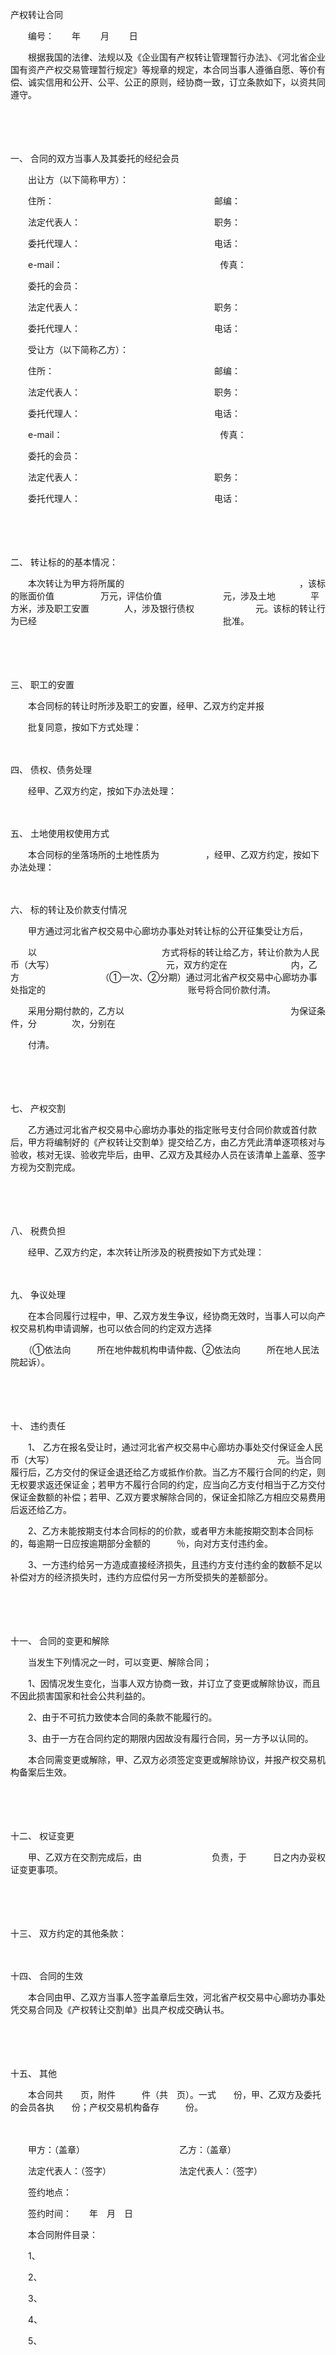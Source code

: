 



产权转让合同



 

　　编号：　　年　　 月　　 日　　

　　根据我国的法律、法规以及《企业国有产权转让管理暂行办法》、《河北省企业国有资产产权交易管理暂行规定》等规章的规定，本合同当事人遵循自愿、等价有偿、诚实信用和公开、公平、公正的原则，经协商一致，订立条款如下，以资共同遵守。

　　

　　

一、
 合同的双方当事人及其委托的经纪会员

　　出让方（以下简称甲方）：

　　住所：　　　　　　　　　　　　　　　　　　 邮编：

　　法定代表人：　　　　　　　　　　　　　　　 职务：

　　委托代理人：　　　　　　　　　　　　　　　 电话：

　　e-mail：　　　　　　　　　　　　　　　　　　传真：

　　委托的会员：

　　法定代表人：　　　　　　　　　　　　　　　 职务：

　　委托代理人：　　　　　　　　　　　　　　　 电话：

　　受让方（以下简称乙方）：

　　住所：　　　　　　　　　　　　　　　　　　 邮编：

　　法定代表人：　　　　　　　　　　　　　　　 职务：

　　委托代理人：　　　　　　　　　　　　　　　 电话：

　　e-mail：　　　　　　　　　　　　　　　　　　传真：

　　委托的会员：

　　法定代表人：　　　　　　　　　　　　　　　 职务：

　　委托代理人：　　　　　　　　　　　　　　　 电话：

　　

　　

二、
转让标的的基本情况：

　　本次转让为甲方将所属的　　　　　　　　　　　　　　　　　　　　，该标的账面价值　　　　　 万元，评估价值　　　　　　　元，涉及土地　　　　平方米，涉及职工安置　　　　人，涉及银行债权　　　　　　　元。该标的转让行为已经　　　　　　　　　　　　　　　　　　　　　 批准。

　　

　　

三、
职工的安置

　　本合同标的转让时所涉及职工的安置，经甲、乙双方约定并报

　　批复同意，按如下方式处理：

　　

四、
债权、债务处理

　　经甲、乙双方约定，按如下办法处理：

　　

五、
土地使用权使用方式

　　本合同标的坐落场所的土地性质为　　　　　 ，经甲、乙双方约定，按如下办法处理：

　　

六、
标的转让及价款支付情况

　　甲方通过河北省产权交易中心廊坊办事处对转让标的公开征集受让方后，

　　以　　　　　　　　　　　　　　 方式将标的转让给乙方，转让价款为人民币（大写）　　　　　　　　　　　　　 元，双方约定在　　　　　　　 内，乙方　　　　　　　　　 （①一次、②分期）通过河北省产权交易中心廊坊办事处指定的　　　　　　　　　　　　　　　　 账号将合同价款付清。

　　采用分期付款的，乙方以　　　　　　　　　　　　　　　　　　　为保证条件，分　　　　次，分别在

　　付清。

　　

　　

七、
产权交割

　　乙方通过河北省产权交易中心廊坊办事处的指定账号支付合同价款或首付款后，甲方将编制好的《产权转让交割单》提交给乙方，由乙方凭此清单逐项核对与验收，核对无误、验收完毕后，由甲、乙双方及其经办人员在该清单上盖章、签字方视为交割完成。

　　

　　

八、
税费负担

　　经甲、乙双方约定，本次转让所涉及的税费按如下方式处理：

　　

九、
争议处理

　　在本合同履行过程中，甲、乙双方发生争议，经协商无效时，当事人可以向产权交易机构申请调解，也可以依合同的约定双方选择

　　（①依法向　　　所在地仲裁机构申请仲裁、②依法向　　　所在地人民法院起诉）。

　　

　　

十、
违约责任

　　1、 乙方在报名受让时，通过河北省产权交易中心廊坊办事处交付保证金人民币（大写）　　　　　　　　　　　　　　　　　　　　　　　　　　元。当合同履行后，乙方交付的保证金退还给乙方或抵作价款。当乙方不履行合同的约定，则无权要求返还保证金；若甲方不履行合同的约定，应当向乙方支付相当于乙方交付保证金数额的补偿；若甲、乙双方要求解除合同的，保证金扣除乙方相应交易费用后返还给乙方。

　　2、乙方未能按期支付本合同标的的价款，或者甲方未能按期交割本合同标的，每逾期一日应按逾期部分金额的　　　％，向对方支付违约金。

　　3、一方违约给另一方造成直接经济损失，且违约方支付违约金的数额不足以补偿对方的经济损失时，违约方应偿付另一方所受损失的差额部分。

　　

　　

十一、
合同的变更和解除

　　当发生下列情况之一时，可以变更、解除合同；

　　1、因情况发生变化，当事人双方协商一致，并订立了变更或解除协议，而且不因此损害国家和社会公共利益的。

　　2、由于不可抗力致使本合同的条款不能履行的。

　　3、由于一方在合同约定的期限内因故没有履行合同，另一方予以认同的。

　　本合同需变更或解除，甲、乙双方必须签定变更或解除协议，并报产权交易机构备案后生效。

　　

　　

十二、
权证变更

　　甲、乙双方在交割完成后，由　　　　　　　　负责，于　　　日之内办妥权证变更事项。

　　

　　

十三、
双方约定的其他条款：

　　

十四、
合同的生效

　　本合同由甲、乙双方当事人签字盖章后生效，河北省产权交易中心廊坊办事处凭交易合同及《产权转让交割单》出具产权成交确认书。

　　

　　

十五、
其他

　　本合同共　　页，附件　　　件（共　页）。一式　　份，甲、乙双方及委托的会员各执　　份；产权交易机构备存　　　份。

　　　　

　　甲方：（盖章）　　　　　　　　　　　 乙方：（盖章）　　

　　法定代表人：（签字）　　　　　　　　 法定代表人：（签字）　　

　　签约地点：

　　签约时间：　　年　月　日

　　本合同附件目录：

　　1、

　　2、

　　3、

　　4、

　　5、